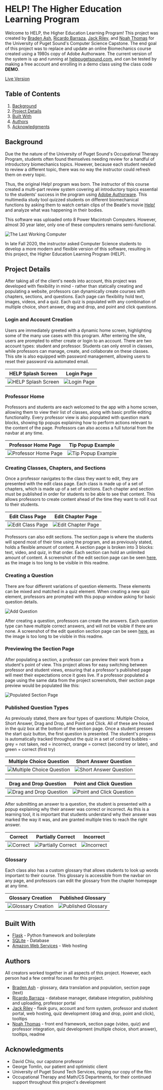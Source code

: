 # HELP! The Higher Education Learning Program
Welcome to HELP, the Higher Education Learning Program! This project was created by [Braden Ash](https://github.com/ashbraden1), [Ricardo Barraza](https://github.com/rbarraza21), [Jack Riley](https://github.com/Jriles), and [Noah Thomas](https://github.com/n0ahth0mas) for the University of Puget Sound's Computer Science Capstone. The end goal of this project was to replace and update an online Biomechanics course created using a 1980s copy of Adobe Authorware. The current version of the system is up and running at [helppugetsound.com](http://helppugetsound.com), and can be tested by making a free account and enrolling in a demo class using the class code **DEMO**.

[Live Version](https://www.helppugetsound.com/)

## Table of Contents

1. [Background](#background)
2. [Project Details](#details)
3. [Built With](#built)
4. [Authors](#authors)
5. [Acknowledgments](#ack)




<a name="background">

## Background
</a>

Due the the nature of the University of Puget Sound's Occupational Therapy Program, students often found themselves needing review for a handful of introductory biomechanics topics. However, because each student needed to review a different topic, there was no way the instructor  could refresh them on every topic.

Thus, the original Help! program was born. The instructor of this course created a multi-part review system covering all introductory topics essential to the students' success in the program using [Adobe Authorware](https://en.wikipedia.org/wiki/Adobe_Authorware). This multimedia study tool quizzed students on different biomechanical functions by asking them to watch certain clips of the Beatle's movie [Help!](https://en.wikipedia.org/wiki/Help!_(film)) and analyze what was happening in their bodies.

This software was uploaded onto 8 Power Macintosh Computers. However, almost 30 year later, only one of these computers remains semi-functional.

![The Last Working Computer](static/img/originalView1.png)

In late Fall 2020, the instructor asked Computer Science students to develop a more modern and flexible version of this software, resulting in this project, the Higher Education Learning Program (HELP).

<a name="details">

## Project Details
</a>

After taking all of the client's needs into account, this project was developed with flexibility in mind - rather than statically creating and populating a website, professors can dynamically create courses with chapters, sections, and questions. Each page can flexibility hold text, images, videos, and a quiz. Each quiz is populated with any combination of multiple choice, short answer, drag and drop, and point and click questions.

### Login and Account Creation

Users are immediately greeted with a dynamic home screen, highlighting some of the many use cases with this program. After entering the site, users are prompted to either create or login to an account. There are two account types: student and professor. Students can only enroll in classes, while professors can manage, create, and collaborate on these classes. This site is also equipped with password management, allowing users to reset their password via automated email.

| HELP Splash Screen  | Login Page |
| ------------- | ------------- |
| ![HELP Splash Screen](static/screenshots/splash.png) | ![Login Page](static/screenshots/login.png)  |

### Professor Home

Professors and students are each welcomed to the app with a home screen, allowing them to view their list of classes, along with basic profile editing functionality. Every professor view is also populated with question mark blocks, showing tip popups explaining how to perform actions relevant to the content of the page. Professors can also access a full tutorial from the navbar at any time.

| Professor Home Page | Tip Popup Example |
| ------------- | ------------- |
| ![Professor Home Page](static/screenshots/prof_home.png) | ![Tip Popup Example](static/screenshots/tip.png)  |

### Creating Classes, Chapters, and Sections

Once a professor navigates to the class they want to edit, they are presented with the edit class page. Each class is made up of a set of chapters, which is made up of a set of sections. Each chapter and section must be published in order for students to be able to see that content. This allows professors to create content ahead of the time they want to roll it out to their students.

| Edit Class Page| Edit Chapter Page |
| ------------- | ------------- |
| ![Edit Class Page](static/screenshots/edit_class.png) | ![Edit Chapter Page](static/screenshots/edit_chap.png)  |

Professors can also edit sections. The section page is where the students will spend most of their time using the program, and as previously stated, holds a flexible amount of content. A section page is broken into 3 blocks: text, video, and quiz, in that order. Each section can hold an unlimited amount of content. A screenshot of the edit section page can be seen [here](static/screenshots/FS_section.png), as the image is too long to be visible in this readme.

### Creating a Question

There are four different variations of question elements. These elements can be mixed and matched in a quiz element. When creating a new quiz element, professors are prompted with this popup window asking for basic question details.

![Add Question](static/screenshots/add_question.png)

After creating a question, professors can create the answers. Each question type can have multiple correct answers, and will not be visible if there are none. A screenshot of the edit question section page can be seen [here](static/screenshots/FS_question.png), as the image is too long to be visible in this readme.

### Previewing the Section Page

After populating a section, a professor can preview their work from a student's point of view. This project allows for easy switching between professor and student views, ensuring that a professor's published page will meet their expectations once it goes live. If a professor populated a page using the same data from the project screenshots, their section page preview would be populated like this:

![Populated Section Page](static/screenshots/FS_page.png)

### Published Question Types

As previously stated, there are four types of questions: Multiple Choice, Short Answer, Drag and Drop, and Point and Click. All of these are housed in the quiz box at the bottom of the section page. Once a student presses the start quiz button, the first question is presented. The student's progess is automatically tracked throughout the quiz in a set of colored bubbles - grey = not taken, red = incorrect, orange = correct (second try or later), and green = correct (first try)

| Multiple Choice Question | Short Answer Question |
| ------------- | ------------- |
| ![Multiple Choice Question](static/screenshots/mc.png) | ![Short Answer Question](static/screenshots/sa.png)  |

| Drag and Drop Question| Point and Click Question|
| ------------- | ------------- |
| ![Drag and Drop Question](static/screenshots/dragndrop.png) | ![Point and Click Question](static/screenshots/pointnclick.png)  |

After submitting an answer to a question, the student is presented with a popup explaining why their answer was correct or incorrect. As this is a learning tool, it is important that students understand why their answer was marked the way it was, and are granted multiple tries to reach the right answer.

| Correct | Partially Correct | Incorrect |
| ------------- | ------------- |------------- |
| ![Correct](static/screenshots/correct_ans.png) | ![Partially Correct](static/screenshots/partial_ans.png)  | ![Incorrect](static/screenshots/incorrect_ans.png)  |

### Glossary

Each class also has a custom glossary that allows students to look up words important to their course. This glossary is accessible from the navbar on any page, and professors can edit the glossary from the chapter homepage at any time.

| Glossary Creation | Published Glossary |
| ------------- | ------------- |
| ![Glossary Creation](static/screenshots/edit_gloss.png) | ![Published Glossary](static/screenshots/glossary.png)  |

<a name="built">

## Built With
</a>

- [Flask](https://flask.palletsprojects.com/en/1.1.x/) - Python framework and boilerplate
- [SQLite](https://www.sqlite.org/index.html) - Database
- [Amazon Web Services](https://aws.amazon.com/) - Web hosting

<a name="authors">

## Authors
</a>

All creators worked together in all aspects of this project. However, each person had a few central focuses for this project.

- [Braden Ash](https://github.com/ashbraden1) - glossary, data translation and population, section page (text)
- [Ricardo Barraza](https://github.com/rbarraza21) - database manager, database integration, publishing and uploading,  professor portal
- [Jack Riley](https://github.com/Jriles) - flask guru, account and form system, professor and student portal, web hosting, quiz development (drag and drop, point and click), tooltips
- [Noah Thomas](https://github.com/n0ahth0mas) - front end framework, section page (video, quiz) and professor integration, quiz development (multiple choice, short answer), tooltips, readme
<a name="ack">

## Acknowledgments
</a>

- David Chiu, our capstone professor
- George Tomlin, our patient and optimistic client
- University of Puget Sound Tech Services, ripping our copy of the film
- Occupational Therapy and Math/CS Departments, for their continued support throughout this project's development
